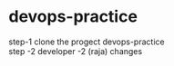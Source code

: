 # devops-practice
step-1 clone the progect devops-practice      
 step -2 developer -2 (raja) changes
